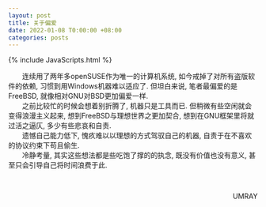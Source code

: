 ```yaml
---
layout: post
title: 关于偏爱
date: 2022-01-08 T0:00:00 +08:00
categories: posts
---
```


{% include JavaScripts.html %}

&emsp;&emsp;连续用了两年多openSUSE作为唯一的计算机系统, 如今戒掉了对所有盗版软件的依赖, 习惯到用Windows机器难以适应了. 但坦白来说, 笔者最偏爱的是FreeBSD, 就像相对GNU对BSD更加偏爱一样.  
&emsp;&emsp;之前比较忙的时候会想着别折腾了, 机器只是工具而已. 但稍微有些空闲就会变得浪漫主义起来, 想到FreeBSD与理想世界之更加契合, 想到在GNU框架里将就过活之逼仄, 多少有些悲哀和自责.  
&emsp;&emsp;遗憾自己能力低下, 愧疚难以以理想的方式驾驭自己的机器, 自责于在不喜欢的协议约束下苟且偷生.  
&emsp;&emsp;冷静考量, 其实这些想法都是些吃饱了撑的的执念, 既没有价值也没有意义, 甚至只会引导自己将时间浪费于此.  

&emsp;&emsp;
<p align="right">UMRAY</p>
